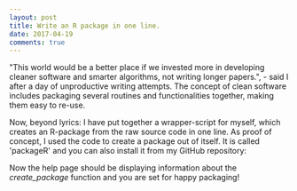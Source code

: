 ```yaml
---
layout: post
title: Write an R package in one line.
date: 2017-04-19
comments: true
---
```


"This world would be a better place if we invested more in developing cleaner software and smarter algorithms, not writing longer papers.", - said I after a day of unproductive writing attempts. The concept of clean software includes packaging several routines and functionalities together, making them easy to re-use. 

Now, beyond lyrics: I have put together a wrapper-script for myself, which creates an R-package from the raw source code in one line. As proof of concept, I used the code to create a package out of itself. It is called 'packageR' and you can also  install it from my GitHub repository:

<script src="https://gist.github.com/elizavetasemenova/eb330be06bb6df9fe83cbe456ca8df22.js"></script>

Now the help page should be displaying information about the <i>create_package</i> function and you are set for happy packaging! 

